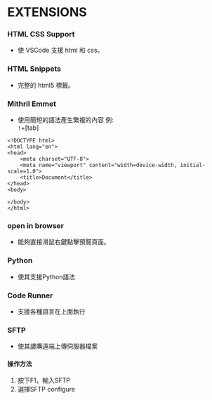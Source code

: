 # EXTENSIONS

### HTML CSS Support
* 使 VSCode 支援 html 和 css。

### HTML Snippets
* 完整的 html5 標籤。

### Mithril Emmet
* 使用簡短的語法產生繁複的內容
例:<br>
```!```+[tab]
```
<!DOCTYPE html>
<html lang="en">
<head>
    <meta charset="UTF-8">
    <meta name="viewport" content="width=device-width, initial-scale=1.0">
    <title>Document</title>
</head>
<body>
    
</body>
</html>
```

### open in browser
* 能夠直接滑鼠右鍵點擊預覽頁面。

### Python
* 使其支援Python語法

### Code Runner
* 支援各種語言在上面執行

### SFTP
* 使其譨購遠端上傳伺服器檔案
#### 操作方法
1. 按下F1，輸入SFTP
2. 選擇SFTP configure
